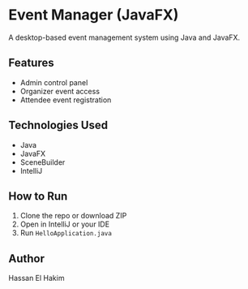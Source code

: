 # Event Manager (JavaFX)

A desktop-based event management system using Java and JavaFX.

## Features
- Admin control panel
- Organizer event access
- Attendee event registration

## Technologies Used
- Java
- JavaFX
- SceneBuilder
- IntelliJ

## How to Run
1. Clone the repo or download ZIP
2. Open in IntelliJ or your IDE
3. Run `HelloApplication.java`

## Author
Hassan El Hakim
